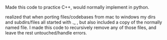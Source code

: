 Made this code to practice C++, would normally implement in python.

realized that when porting files/codebases from mac to windows my dirs and subdirs/files all started with ._ , but also included a copy of the normally named file. I made this code  to recursively remove any of those files, and leave the rest untouched/handle errors.
